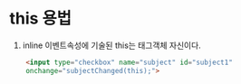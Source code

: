 # this 용법

1. inline 이벤트속성에 기술된 this는 태그객체 자신이다.
```html
    <input type="checkbox" name="subject" id="subject1"
    onchange="subjectChanged(this);">
```

